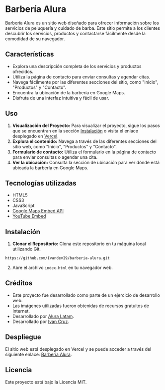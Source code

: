 # Barbería Alura

Barbería Alura es un sitio web diseñado para ofrecer información sobre los servicios de peluquería y cuidado de barba. Este sitio permite a los clientes descubrir los servicios, productos y contactarse fácilmente desde la comodidad de su navegador.

## Características

- Explora una descripción completa de los servicios y productos ofrecidos.
- Utiliza la página de contacto para enviar consultas y agendar citas.
- Navega fácilmente por las diferentes secciones del sitio, como "Inicio", "Productos" y "Contacto".
- Encuentra la ubicación de la barbería en Google Maps.
- Disfruta de una interfaz intuitiva y fácil de usar.

## Uso
1. **Visualización del Proyecto:** Para visualizar el proyecto, sigue los pasos que se encuentran en la sección [Instalación](#instalación) o visita el enlace desplegado en [Vercel](https://barberia-alura-gilt.vercel.app/).
2. **Explora el contenido:** Navega a través de las diferentes secciones del sitio web, como "Inicio", "Productos" y "Contacto".
3. **Formulario de contacto:** Utiliza el formulario en la página de contacto para enviar consultas o agendar una cita.
4. **Ver la ubicación:** Consulta la sección de ubicación para ver dónde está ubicada la barbería en Google Maps.

## Tecnologías utilizadas

- HTML5
- CSS3
- JavaScript
- [Google Maps Embed API](https://developers.google.com/maps/documentation/embed/start)
- [YouTube Embed](https://www.youtube.com/)

## Instalación

1. **Clonar el Repositorio:** Clona este repositorio en tu máquina local utilizando Git.
```bash
https://github.com/IvandevI9/barberia-alura.git
```
2. Abre el archivo `index.html` en tu navegador web.


## Créditos

- Este proyecto fue desarrollado como parte de un ejercicio de desarrollo web.
- Las imágenes utilizadas fueron obtenidas de recursos gratuitos de Internet.
- Desarrollado por [Alura Latam](https://www.linkedin.com/company/alura-latam/).
- Desarrollado por [Ivan Cruz](https://www.linkedin.com/in/ivan-cruz-1906mx/).

## Despliegue

El sitio web está desplegado en Vercel y se puede acceder a través del siguiente enlace: [Barberia Alura](https://barberia-alura-gilt.vercel.app/).

## Licencia

Este proyecto está bajo la Licencia MIT.

